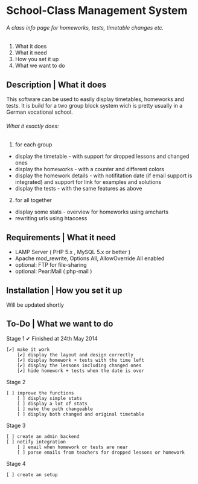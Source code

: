 School-Class Management System
=============

###### A class info page for homeworks, tests, timetable changes etc.

  1. What it does
  2. What it need
  3. How you set it up
  4. What we want to do

## Description | What it does

This software can be used to easily display timetables, homeworks and tests. It is build for a two group block system wich is pretty usually in a German vocational school.

###### What it exactly does:

1. for each group
 + display the timetable - with support for dropped lessons and changed ones
 + display the homeworks - with a counter and different colors
 + display the homework details - with notifitation date (if email support is integrated) and support for link for examples and solutions
 + display the tests - with the same features as above

2. for all together
 + display some stats - overview for homeworks using amcharts
 + rewriting urls using htaccess
 

## Requirements | What it need

+ LAMP Server ( PHP 5.x ,  MySQL 5.x or better )
+ Apache mod_rewrite, Options All, AllowOverride All enabled
+ optional: FTP for file-sharing
+ optional: Pear:Mail ( php-mail )


## Installation | How you set it up

Will be updated shortly


## To-Do | What we want to do

Stage 1 ✔ Finished at 24th May 2014

    [✔] make it work
        [✔] display the layout and design correctly
        [✔] display homework + tests with the time left
        [✔] display the lessons including changed ones
        [✔] hide homework + tests when the date is over

Stage 2

    [ ] improve the functions
        [ ] display simple stats
        [ ] display a lot of stats
        [ ] make the path changeable
        [ ] display both changed and original timetable

Stage 3 

    [ ] create an admin backend
    [ ] notify integration
        [ ] email when homework or tests are near
        [ ] parse emails from teachers for dropped lessons or homework

Stage 4

    [ ] create an setup
